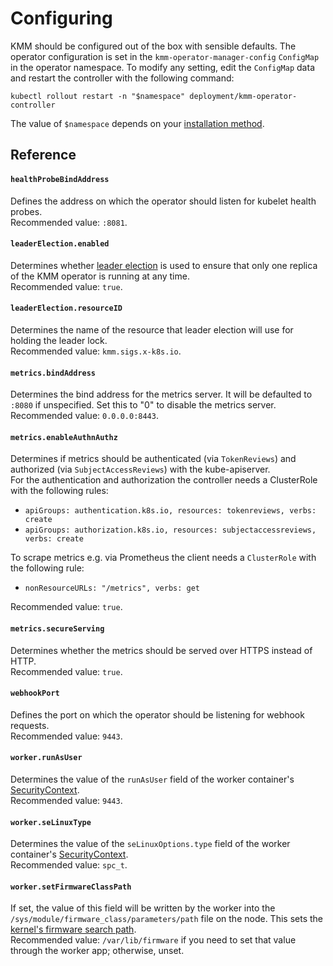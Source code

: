 # Configuring

KMM should be configured out of the box with sensible defaults.
The operator configuration is set in the `kmm-operator-manager-config` `ConfigMap` in the operator namespace.
To modify any setting, edit the `ConfigMap` data and restart the controller with the following command:

```shell
kubectl rollout restart -n "$namespace" deployment/kmm-operator-controller
```

The value of `$namespace` depends on your [installation method](install.md).

## Reference

#### `healthProbeBindAddress`

Defines the address on which the operator should listen for kubelet health probes.  
Recommended value: `:8081`.

#### `leaderElection.enabled`

Determines whether [leader election](https://kubernetes.io/docs/concepts/architecture/leases/) is used to ensure that
only one replica of the KMM operator is running at any time.  
Recommended value: `true`.

#### `leaderElection.resourceID`

Determines the name of the resource that leader election will use for holding the leader lock.  
Recommended value: `kmm.sigs.x-k8s.io`.

#### `metrics.bindAddress`

Determines the bind address for the metrics server.
It will be defaulted to `:8080` if unspecified.
Set this to "0" to disable the metrics server.  
Recommended value: `0.0.0.0:8443`.

#### `metrics.enableAuthnAuthz`

Determines if metrics should be authenticated (via `TokenReviews`) and authorized (via `SubjectAccessReviews`) with the
kube-apiserver.  
For the authentication and authorization the controller needs a ClusterRole with the following rules:

  - `apiGroups: authentication.k8s.io, resources: tokenreviews, verbs: create`
  - `apiGroups: authorization.k8s.io, resources: subjectaccessreviews, verbs: create`

To scrape metrics e.g. via Prometheus the client needs a `ClusterRole` with the following rule:

  - `nonResourceURLs: "/metrics", verbs: get`

Recommended value: `true`.

#### `metrics.secureServing`

Determines whether the metrics should be served over HTTPS instead of HTTP.  
Recommended value: `true`.

#### `webhookPort`

Defines the port on which the operator should be listening for webhook requests.  
Recommended value: `9443`.

#### `worker.runAsUser`

Determines the value of the `runAsUser` field of the worker container's
[SecurityContext](https://kubernetes.io/docs/tasks/configure-pod-container/security-context/).  
Recommended value: `9443`.

#### `worker.seLinuxType`

Determines the value of the `seLinuxOptions.type` field of the worker container's
[SecurityContext](https://kubernetes.io/docs/tasks/configure-pod-container/security-context/).  
Recommended value: `spc_t`.

#### `worker.setFirmwareClassPath`

If set, the value of this field will be written by the worker into the `/sys/module/firmware_class/parameters/path` file
on the node.
This sets the [kernel's firmware search path](firmwares.md#setting-the-kernels-firmware-search-path).  
Recommended value: `/var/lib/firmware` if you need to set that value through the worker app; otherwise, unset.
